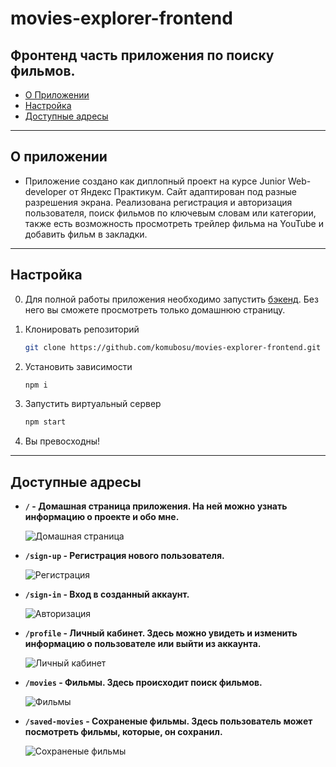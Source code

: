 # movies-explorer-frontend
## Фронтенд часть приложения по поиску фильмов.

* [О Приложении](#about)
* [Настройка](#setup)
* [Доступные адресы](#paths)

---

<h2 name="about">О приложении</h2>

* Приложение создано как диплопный проект на курсе Junior Web-developer от Яндекс Практикум. Сайт адаптирован под разные разрешения экрана. Реализована регистрация и авторизация пользователя, поиск фильмов по ключевым словам или категории, также есть возможность просмотреть трейлер фильма на YouTube и добавить фильм в закладки.


---

<h2 name="setup">Настройка</h2>

0. Для полной работы приложения необходимо запустить [бэкенд](https://github.com/komubosu/movies-explorer-api). Без него вы сможете просмотреть только домашнюю страницу.

1. Клонировать репозиторий

    ```bash
    git clone https://github.com/komubosu/movies-explorer-frontend.git
    ```

2. Установить зависимости

    ```bash
    npm i
    ```

3. Запустить виртуальный сервер

    ```bash
    npm start
    ```

4. Вы превосходны!

---

<h2 name="paths">Доступные адресы</h2>

* **`/` - Домашная страница приложения. На ней можно узнать информацию о проекте и обо мне.**

  ![Домашная страница](https://i.imgur.com/olb38qX.png)

* **`/sign-up` - Регистрация нового пользователя.**

  ![Регистрация](https://i.imgur.com/8GyD0Xo.png)

* **`/sign-in` - Вход в созданный аккаунт.**

  ![Авторизация](https://i.imgur.com/QU4lGcQ.png)

* **`/profile` - Личный кабинет. Здесь можно увидеть и изменить информацию о пользователе или выйти из аккаунта.**

  ![Личный кабинет](https://i.imgur.com/jjjLzLz.png)

* **`/movies` - Фильмы. Здесь происходит поиск фильмов.**

  ![Фильмы](https://i.imgur.com/Ng04Ou0.png)

* **`/saved-movies` - Сохраненые фильмы. Здесь пользователь может посмотреть фильмы, которые, он сохранил.**

  ![Сохраненые фильмы](https://i.imgur.com/keBHMm7.png)